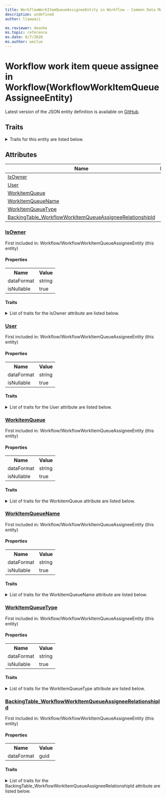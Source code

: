 ```yaml
---
title: WorkflowWorkItemQueueAssigneeEntity in Workflow - Common Data Model | Microsoft Docs
description: undefined
author: llawwaii

ms.reviewer: deonhe
ms.topic: reference
ms.date: 8/7/2020
ms.author: weiluo
---
```


# Workflow work item queue assignee in Workflow(WorkflowWorkItemQueueAssigneeEntity)

  
 Latest version of the JSON entity definition is available on <a href="https://github.com/Microsoft/CDM/tree/master/schemaDocuments/core/operationsCommon/Entities/System/Workflow/WorkflowWorkItemQueueAssigneeEntity.cdm.json" target="_blank">GitHub</a>.  

## Traits

<details>
<summary>Traits for this entity are listed below.  
</summary>

**is.CDM.entityVersion**  
  <table><tr><th>Parameter</th><th>Value</th><th>Data type</th><th>Explanation</th></tr><tr><td>versionNumber</td><td>"1.1"</td><td>string</td><td>semantic version number of the entity</td></tr></table>

**is.application.releaseVersion**  
  <table><tr><th>Parameter</th><th>Value</th><th>Data type</th><th>Explanation</th></tr><tr><td>releaseVersion</td><td>"10.0.13.0"</td><td>string</td><td>semantic version number of the application introducing this entity</td></tr></table>

**is.localized.displayedAs**  
  Holds the list of language specific display text for an object.  <table><tr><th>Parameter</th><th>Value</th><th>Data type</th><th>Explanation</th></tr><tr><td>localizedDisplayText</td><td><table><tr><th>languageTag</th><th>displayText</th></tr><tr><td>en</td><td>Workflow work item queue assignee</td></tr></table></td><td>entity</td><td>a reference to the constant entity holding the list of localized text</td></tr></table>

</details>

## Attributes

|Name|Description|First Included in Instance|
|---|---|---|
|[IsOwner](#IsOwner)||<a href="WorkflowWorkItemQueueAssigneeEntity.md" target="_blank">Workflow/WorkflowWorkItemQueueAssigneeEntity</a>|
|[User](#User)||<a href="WorkflowWorkItemQueueAssigneeEntity.md" target="_blank">Workflow/WorkflowWorkItemQueueAssigneeEntity</a>|
|[WorkitemQueue](#WorkitemQueue)||<a href="WorkflowWorkItemQueueAssigneeEntity.md" target="_blank">Workflow/WorkflowWorkItemQueueAssigneeEntity</a>|
|[WorkItemQueueName](#WorkItemQueueName)||<a href="WorkflowWorkItemQueueAssigneeEntity.md" target="_blank">Workflow/WorkflowWorkItemQueueAssigneeEntity</a>|
|[WorkItemQueueType](#WorkItemQueueType)||<a href="WorkflowWorkItemQueueAssigneeEntity.md" target="_blank">Workflow/WorkflowWorkItemQueueAssigneeEntity</a>|
|[BackingTable_WorkflowWorkItemQueueAssigneeRelationshipId](#BackingTable_WorkflowWorkItemQueueAssigneeRelationshipId)||<a href="WorkflowWorkItemQueueAssigneeEntity.md" target="_blank">Workflow/WorkflowWorkItemQueueAssigneeEntity</a>|

### <a href=#IsOwner name="IsOwner">IsOwner</a>

First included in: Workflow/WorkflowWorkItemQueueAssigneeEntity (this entity)  

#### Properties

<table><tr><th>Name</th><th>Value</th></tr><tr><td>dataFormat</td><td>string</td></tr><tr><td>isNullable</td><td>true</td></tr></table>

#### Traits

<details>
<summary>List of traits for the IsOwner attribute are listed below.</summary>

**is.dataFormat.character**  
**is.dataFormat.big**  
**is.dataFormat.array**  
**is.nullable**  
The attribute value may be set to NULL.  

**is.dataFormat.character**  
**is.dataFormat.array**  
</details>

### <a href=#User name="User">User</a>

First included in: Workflow/WorkflowWorkItemQueueAssigneeEntity (this entity)  

#### Properties

<table><tr><th>Name</th><th>Value</th></tr><tr><td>dataFormat</td><td>string</td></tr><tr><td>isNullable</td><td>true</td></tr></table>

#### Traits

<details>
<summary>List of traits for the User attribute are listed below.</summary>

**is.dataFormat.character**  
**is.dataFormat.big**  
**is.dataFormat.array**  
**is.nullable**  
The attribute value may be set to NULL.  

**is.dataFormat.character**  
**is.dataFormat.array**  
</details>

### <a href=#WorkitemQueue name="WorkitemQueue">WorkitemQueue</a>

First included in: Workflow/WorkflowWorkItemQueueAssigneeEntity (this entity)  

#### Properties

<table><tr><th>Name</th><th>Value</th></tr><tr><td>dataFormat</td><td>string</td></tr><tr><td>isNullable</td><td>true</td></tr></table>

#### Traits

<details>
<summary>List of traits for the WorkitemQueue attribute are listed below.</summary>

**is.dataFormat.character**  
**is.dataFormat.big**  
**is.dataFormat.array**  
**is.nullable**  
The attribute value may be set to NULL.  

**is.dataFormat.character**  
**is.dataFormat.array**  
</details>

### <a href=#WorkItemQueueName name="WorkItemQueueName">WorkItemQueueName</a>

First included in: Workflow/WorkflowWorkItemQueueAssigneeEntity (this entity)  

#### Properties

<table><tr><th>Name</th><th>Value</th></tr><tr><td>dataFormat</td><td>string</td></tr><tr><td>isNullable</td><td>true</td></tr></table>

#### Traits

<details>
<summary>List of traits for the WorkItemQueueName attribute are listed below.</summary>

**is.dataFormat.character**  
**is.dataFormat.big**  
**is.dataFormat.array**  
**is.nullable**  
The attribute value may be set to NULL.  

**is.dataFormat.character**  
**is.dataFormat.array**  
</details>

### <a href=#WorkItemQueueType name="WorkItemQueueType">WorkItemQueueType</a>

First included in: Workflow/WorkflowWorkItemQueueAssigneeEntity (this entity)  

#### Properties

<table><tr><th>Name</th><th>Value</th></tr><tr><td>dataFormat</td><td>string</td></tr><tr><td>isNullable</td><td>true</td></tr></table>

#### Traits

<details>
<summary>List of traits for the WorkItemQueueType attribute are listed below.</summary>

**is.dataFormat.character**  
**is.dataFormat.big**  
**is.dataFormat.array**  
**is.nullable**  
The attribute value may be set to NULL.  

**is.dataFormat.character**  
**is.dataFormat.array**  
</details>

### <a href=#BackingTable_WorkflowWorkItemQueueAssigneeRelationshipId name="BackingTable_WorkflowWorkItemQueueAssigneeRelationshipId">BackingTable_WorkflowWorkItemQueueAssigneeRelationshipId</a>

First included in: Workflow/WorkflowWorkItemQueueAssigneeEntity (this entity)  

#### Properties

<table><tr><th>Name</th><th>Value</th></tr><tr><td>dataFormat</td><td>guid</td></tr></table>

#### Traits

<details>
<summary>List of traits for the BackingTable_WorkflowWorkItemQueueAssigneeRelationshipId attribute are listed below.</summary>

**is.dataFormat.character**  
**is.dataFormat.big**  
**is.dataFormat.array**  
**is.dataFormat.guid**  
**means.identity.entityId**  
**is.linkedEntity.identifier**  
Marks the attribute(s) that hold foreign key references to a linked (used as an attribute) entity. This attribute is added to the resolved entity to enumerate the referenced entities.  <table><tr><th>Parameter</th><th>Value</th><th>Data type</th><th>Explanation</th></tr><tr><td>entityReferences</td><td><table><tr><th>entityReference</th><th>attributeReference</th></tr><tr><td><a href="../../../Tables/System/Workflow/Framework/WorkflowWorkItemQueueAssignee.md" target="_blank">/core/operationsCommon/Tables/System/Workflow/Framework/WorkflowWorkItemQueueAssignee.cdm.json/WorkflowWorkItemQueueAssignee</a></td><td><a href="../../../Tables/System/Workflow/Framework/WorkflowWorkItemQueueAssignee.md#RecId" target="_blank">RecId</a></td></tr></table></td><td>entity</td><td>a reference to the constant entity holding the list of entity references</td></tr></table>

**is.dataFormat.guid**  
**is.dataFormat.character**  
**is.dataFormat.array**  
</details>
